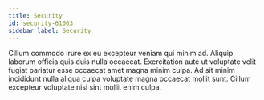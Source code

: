 ```yaml
---
title: Security
id: security-61063
sidebar_label: Security
---
```


Cillum commodo irure ex eu excepteur veniam qui minim ad. Aliquip laborum officia quis duis nulla occaecat. Exercitation aute ut voluptate velit fugiat pariatur esse occaecat amet magna minim culpa. Ad sit minim incididunt nulla aliqua culpa voluptate magna occaecat mollit sunt. Cillum excepteur voluptate nisi sint mollit enim culpa.


